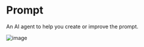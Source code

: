 # Prompt

An AI agent to help you create or improve the prompt.

![image](https://github.com/user-attachments/assets/7908f9b3-4d8f-46d1-acee-90370736d259)
